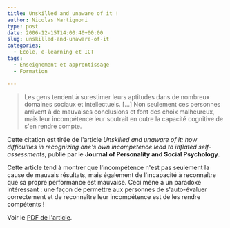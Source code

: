 ```yaml
---
title: Unskilled and unaware of it !
author: Nicolas Martignoni
type: post
date: 2006-12-15T14:00:40+00:00
slug: unskilled-and-unaware-of-it
categories:
  - École, e-learning et ICT
tags:
  - Enseignement et apprentissage
  - Formation

---
```

> Les gens tendent à surestimer leurs aptitudes dans de nombreux domaines sociaux et intellectuels. [&hellip;] Non seulement ces personnes arrivent à de mauvaises conclusions et font des choix malheureux, mais leur incompétence leur soutrait en outre la capacité cognitive de s'en rendre compte.

Cette citation est tirée de l'article _Unskilled and unaware of it: how difficulties in recognizing one's own incompetence lead to inflated self-assessments_, publié par le **Journal of Personality and Social Psychology**.

Cette article tend à montrer que l'incompétence n'est pas seulement la cause de mauvais résultats, mais également de l'incapacité à reconnaître que sa propre performance est mauvaise. Ceci mène à un paradoxe intéressant : une façon de permettre aux personnes de s'auto-évaluer correctement et de reconnaître leur incompétence est de les rendre compétents !

Voir le [PDF de l'article][1].

 [1]: UnskilledAndUnawareOfIt.pdf

<!--more-->

